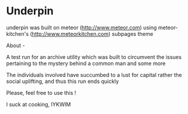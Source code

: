 # Underpin

underpin was built on meteor (http://www.meteor.com) using meteor-kitchen's (http://www.meteorkitchen.com) subpages theme

About -

A test run for an archive utility which was built to circumvent the issues pertaining to the mystery behind a common man and some more

The individuals involved have succumbed to a lust for capital rather the social uplifting, and thus this run ends quickly

Please, feel free to use this !

I suck at cooking, IYKWIM
